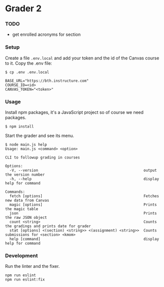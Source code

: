 # Grader 2

### TODO
* get enrolled acronyms for section

### Setup

Create a file `.env.local` and add your token and the id of the Canvas course to it. Copy the .env file:

```console
$ cp .env .env.local
```

```env
BASE_URL="https://bth.instructure.com"
COURSE_ID=<id>
CANVAS_TOKEN="<token>"
```



### Usage

Install npm packages, it's a JavaScript project so of course we need packages.

```console
$ npm install
```

Start the grader and see its menu.

```console
$ node main.js help
Usage: main.js <command> <option>

CLI to followup grading in courses

Options:
  -V, --version                                                output the version number
  -h, --help                                                   display help for command

Commands:
  fetch [options]                                              Fetches new data from Canvas
  magic [options]                                              Prints the magic table
  json                                                         Prints the raw JSON object
  count <string>                                               Counts the gradings and prints date for grader
  stat [options] <(section) <string>> <(assignment) <string>>  Counts submissions for <section> <kmom>
  help [command]                                               display help for command
```



### Development

Run the linter and the fixer.

```console
npm run eslint
npm run eslint:fix
```
